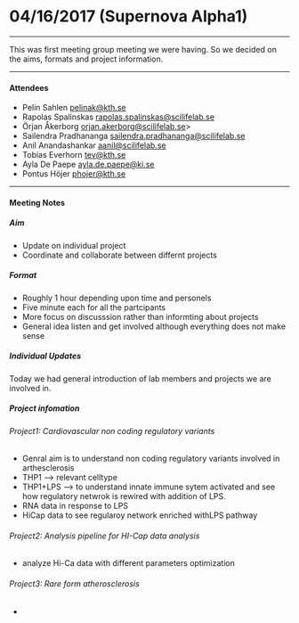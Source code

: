 # 04/16/2017 (Supernova Alpha1)

___

This was first meeting group meeting we were having. So we decided on the aims, formats and project information.

___


#### Attendees
* Pelin Sahlen pelinak@kth.se
* Rapolas Spalinskas rapolas.spalinskas@scilifelab.se
* Örjan Åkerborg orjan.akerborg@scilifelab.se>
* Sailendra Pradhananga sailendra.pradhananga@scilifelab.se
* Anil Anandashankar aanil@scilifelab.se
* Tobias Everhorn tev@kth.se
* Ayla De Paepe ayla.de.paepe@ki.se
* Pontus Höjer phojer@kth.se

___

#### Meeting Notes

##### Aim
 * Update on individual project
 * Coordinate and collaborate between differnt projects 
 
##### Format
  * Roughly 1 hour depending upon time and personels
  * Five minute each for all the partcipants 
  * More focus on discusssion rather than informting about projects
  * General idea listen and get involved although everything does not make sense
  
##### Individual Updates
   Today we had general introduction of lab members and projects we are involved in.
  
##### Project infomation

###### Project1: Cardiovascular non coding regulatory variants

* Genral aim is to understand non coding regulatory variants involved in arthesclerosis
* THP1 --> relevant celltype
* THP1+LPS --> to understand innate immune sytem activated and see how regulatory netwrok is rewired with addition of LPS.
* RNA data in response to LPS
* HiCap data to see regularoy network enriched withLPS pathway

###### Project2: Analysis pipeline for HI-Cap data analysis

*  analyze Hi-Ca data with different parameters optimization

###### Project3: Rare form atherosclerosis

* 




